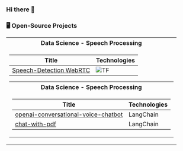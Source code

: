 ### Hi there 👋

<!--
**sulaiman-shamasna/sulaiman-shamasna** is a ✨ _special_ ✨ repository because its `README.md` (this file) appears on your GitHub profile.

Here are some ideas to get you started:

- 🔭 I’m currently working on ...
- 🌱 I’m currently learning ...
- 👯 I’m looking to collaborate on ...
- 🤔 I’m looking for help with ...
- 💬 Ask me about ...
- 📫 How to reach me: ...
- 😄 Pronouns: ...
- ⚡ Fun fact: ...
-->

### 🖥️ Open-Source Projects
<table>
<tr><th>Data Science - Speech Processing 
<tr><td>

|Title | Technologies|
|--|--|
| [Speech-Detection WebRTC](https://github.com/sulaiman-shamasna/speech-detection-WebRTC) | ![TF](https://img.shields.io/badge/TF-black?style=flat-square&logo=tensorflow)|


<table>
<tr><th>Data Science - Speech Processing 
<tr><td>

|Title | Technologies|
|--|--|
| [openai-conversational-voice-chatbot](https://github.com/sulaiman-shamasna/openai-conversational-voice-chatbot) | LangChain |
| [chat-with-pdf](https://github.com/sulaiman-shamasna/chat-with-pdf) | LangChain |
